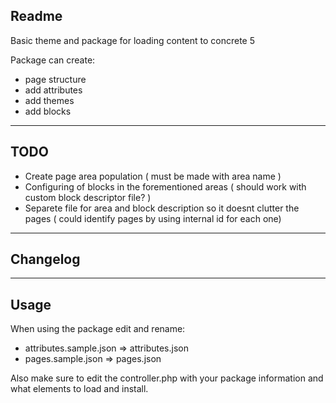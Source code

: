 ## Readme
Basic theme and package for loading content 
to concrete 5

Package can create:

* page structure
* add attributes
* add themes
* add blocks

----
## TODO

* Create page area population ( must be made with area name )
* Configuring of blocks in the forementioned areas ( should work with custom block descriptor file? )
* Separete file for area and block description so it doesnt clutter the pages ( could identify pages by using internal id for each one)

----
## Changelog

----
## Usage
When using the package edit and rename:

* attributes.sample.json => attributes.json
* pages.sample.json => pages.json

Also make sure to edit the controller.php
with your package information and what elements
to load and install.
